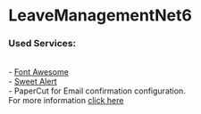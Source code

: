 # LeaveManagementNet6
### Used Services:
<br/>
- <a href="https://fontawesome.com/">Font Awesome</a>
<br/>
- <a href="https://sweetalert2.github.io/">Sweet Alert</a>
<br/>
- PaperCut for Email confirmation configuration.
<br/>
For more information <a href="https://github.com/ChangemakerStudios/Papercut-SMTP">click here</a>
